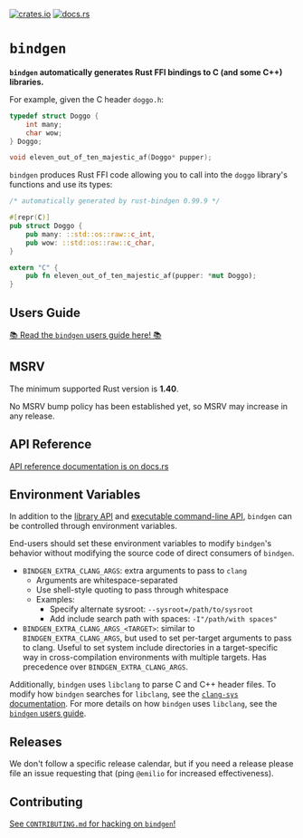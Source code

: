 [![crates.io](https://img.shields.io/crates/v/bindgen.svg)](https://crates.io/crates/bindgen)
[![docs.rs](https://docs.rs/bindgen/badge.svg)](https://docs.rs/bindgen/)

# `bindgen`

**`bindgen` automatically generates Rust FFI bindings to C (and some C++) libraries.**

For example, given the C header `doggo.h`:

```c
typedef struct Doggo {
    int many;
    char wow;
} Doggo;

void eleven_out_of_ten_majestic_af(Doggo* pupper);
```

`bindgen` produces Rust FFI code allowing you to call into the `doggo` library's
functions and use its types:

```rust
/* automatically generated by rust-bindgen 0.99.9 */

#[repr(C)]
pub struct Doggo {
    pub many: ::std::os::raw::c_int,
    pub wow: ::std::os::raw::c_char,
}

extern "C" {
    pub fn eleven_out_of_ten_majestic_af(pupper: *mut Doggo);
}
```

## Users Guide

[📚 Read the `bindgen` users guide here! 📚](https://rust-lang.github.io/rust-bindgen)

## MSRV

The minimum supported Rust version is **1.40**.

No MSRV bump policy has been established yet, so MSRV may increase in any release.

## API Reference

[API reference documentation is on docs.rs](https://docs.rs/bindgen)

## Environment Variables

In addition to the [library API](https://docs.rs/bindgen) and [executable command-line API][bindgen-cmdline],
`bindgen` can be controlled through environment variables.

End-users should set these environment variables to modify `bindgen`'s behavior without modifying the source code of direct consumers of `bindgen`.

- `BINDGEN_EXTRA_CLANG_ARGS`: extra arguments to pass to `clang`
    - Arguments are whitespace-separated
    - Use shell-style quoting to pass through whitespace
    - Examples:
        - Specify alternate sysroot: `--sysroot=/path/to/sysroot`
        - Add include search path with spaces: `-I"/path/with spaces"`
- `BINDGEN_EXTRA_CLANG_ARGS_<TARGET>`: similar to `BINDGEN_EXTRA_CLANG_ARGS`,
   but used to set per-target arguments to pass to clang. Useful to set system include
   directories in a target-specific way in cross-compilation environments with multiple targets.
   Has precedence over `BINDGEN_EXTRA_CLANG_ARGS`.

Additionally, `bindgen` uses `libclang` to parse C and C++ header files.
To modify how `bindgen` searches for `libclang`, see the [`clang-sys` documentation][clang-sys-env].
For more details on how `bindgen` uses `libclang`, see the [`bindgen` users guide][bindgen-book-clang].

## Releases

We don't follow a specific release calendar, but if you need a release please
file an issue requesting that (ping `@emilio` for increased effectiveness).

## Contributing

[See `CONTRIBUTING.md` for hacking on `bindgen`!](./CONTRIBUTING.md)

[bindgen-cmdline]: https://rust-lang.github.io/rust-bindgen/command-line-usage.html
[clang-sys-env]: https://github.com/KyleMayes/clang-sys#environment-variables
[bindgen-book-clang]: https://rust-lang.github.io/rust-bindgen/requirements.html#clang
